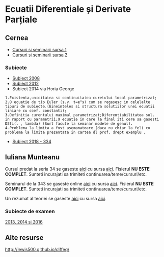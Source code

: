 # Ecuatii Diferentiale și Derivate Parțiale

## Cernea

- [Cursuri si seminarii sursa 1](https://drive.google.com/open?id=0Bx7Xl3-g3yZ-NkFZTDc2bG1uTG8)
- [Cursuri si seminarii sursa 2](https://drive.google.com/drive/folders/1LvSvtzPsNEhpqlmVu4YJWJjqhMi7MNN-?usp=sharing)

### Subiecte

- [Subiect 2008](https://www.dropbox.com/s/igkbm71868ndhxn/subiecte_2008.jpg?dl=0)
- [Subiect 2012](https://www.dropbox.com/s/qskjern5qwbqpzi/subiecte_2012.jpg?dl=0)
- Subiect 2014 via Horia George
```
1.Existenta,unicitatea si continuitatea curetului local parametrizat;
2.O ecuatie de tip Euler (s.v. t=e^s) cum se regasesc in celelalte tipuri de subiecte.(Bineinteles si structura solutiilor unei ecuatii liniare cu coef. constanti);
3.Definitia curentului maximal parametrizat;Diferentiabilitatea sol. in raport cu parametrii;O ecuatie in care la final iti cere sa gasesti D2fi(. , lambda) (Sunt facute la seminar modele de genul).
4.Problema la limita a fost asemanatoare (daca nu chiar la fel) cu problema la limita prezentata in cartea dl prof. drept exemplu .
```
- [Subiect 2018 - 334](https://www.dropbox.com/s/teywy7ryowolz8b/ecuatii_2018.jpeg?dl=0)

## Iuliana Munteanu

Cursul predat la seria 34 se gaseste [aici](https://vladionescu.me/eccurs.html) cu sursa [aici](https://raw.githubusercontent.com/Vlaaaaaaad/FMI-public-materials/master/EcuatiiDiferentialeSiCuDerivatePartiale/EcuatiiDiferentialeSiCuDerivatePartiale(Curs).md). Fisierul **NU ESTE COMPLET**. Sunteti incurajati sa trimiteti continuarea/teme/cursuri/etc.

Seminarul de la 343 se gaseste online [aici](https://vladionescu.me/ecseminar.html) cu sursa [aici](https://raw.githubusercontent.com/Vlaaaaaaad/FMI-public-materials/master/EcuatiiDiferentialeSiCuDerivatePartiale/EcuatiiDiferentialeSiCuDerivatePartiale(Seminar).md). Fisierul **NU ESTE COMPLET**. Sunteti incurajati sa trimiteti continuarea/teme/cursuri/etc.

Un rezumat al teoriei se gaseste [aici](https://vladionescu.me/ecuatii.html) cu sursa [aici](https://github.com/Vlaaaaaaad/FMI-public-materials/blob/master/EcuatiiDiferentialeSiCuDerivatePartiale/rezumat.md).

### Subiecte de examen

[2013, 2014 si 2016](https://www.dropbox.com/sh/nk7s9buf21yok52/AADQO2DTE1JE6Ue0dfTVo14Va?dl=0)

## Alte resurse

http://lewis500.github.io/diffeq/

